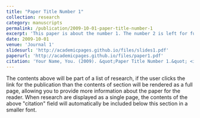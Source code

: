 ```yaml
---
title: "Paper Title Number 1"
collection: research
category: manuscripts
permalink: /publication/2009-10-01-paper-title-number-1
excerpt: 'This paper is about the number 1. The number 2 is left for future work.'
date: 2009-10-01
venue: 'Journal 1'
slidesurl: 'http://academicpages.github.io/files/slides1.pdf'
paperurl: 'http://academicpages.github.io/files/paper1.pdf'
citation: 'Your Name, You. (2009). &quot;Paper Title Number 1.&quot; <i>Journal 1</i>. 1(1).'
---
```


The contents above will be part of a list of research, if the user clicks the link for the publication than the contents of section will be rendered as a full page, allowing you to provide more information about the paper for the reader. When research are displayed as a single page, the contents of the above "citation" field will automatically be included below this section in a smaller font.